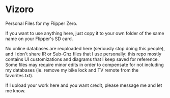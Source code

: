 # Vizoro
Personal Files for my Flipper Zero.

If you want to use anything here, just copy it to your own folder of the same name on your Flipper's SD card.

No online databases are reuploaded here (seriously stop doing this people), and I don't share IR or Sub-Ghz files that I use personally: this repo mostly contains UI customizations and diagrams that I keep saved for reference.
Some files may require minor edits in order to compensate for not including my databases (ie. remove my bike lock and TV remote from the favorites.txt).

If I upload your work here and you want credit, please message me and let me know.
